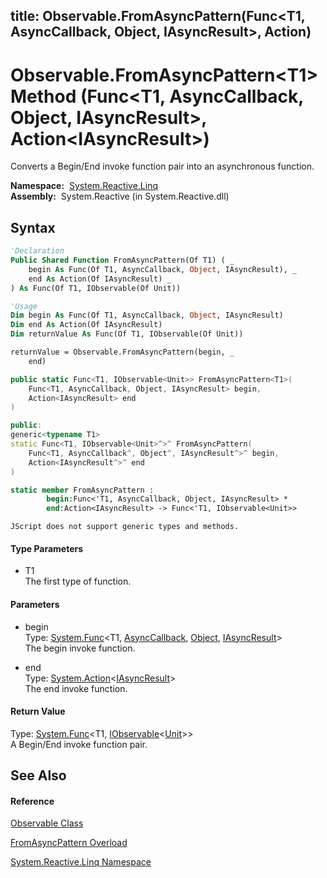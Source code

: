 title: Observable.FromAsyncPattern<T1>(Func<T1, AsyncCallback, Object, IAsyncResult>, Action<IAsyncResult>)
---
# Observable.FromAsyncPattern\<T1\> Method (Func\<T1, AsyncCallback, Object, IAsyncResult\>, Action\<IAsyncResult\>)

Converts a Begin/End invoke function pair into an asynchronous function.

**Namespace:**  [System.Reactive.Linq](System.Reactive.Linq\System.Reactive.Linq.md)  
**Assembly:**  System.Reactive (in System.Reactive.dll)

## Syntax

```vb
'Declaration
Public Shared Function FromAsyncPattern(Of T1) ( _
    begin As Func(Of T1, AsyncCallback, Object, IAsyncResult), _
    end As Action(Of IAsyncResult) _
) As Func(Of T1, IObservable(Of Unit))
```

```vb
'Usage
Dim begin As Func(Of T1, AsyncCallback, Object, IAsyncResult)
Dim end As Action(Of IAsyncResult)
Dim returnValue As Func(Of T1, IObservable(Of Unit))

returnValue = Observable.FromAsyncPattern(begin, _
    end)
```

```csharp
public static Func<T1, IObservable<Unit>> FromAsyncPattern<T1>(
    Func<T1, AsyncCallback, Object, IAsyncResult> begin,
    Action<IAsyncResult> end
)
```

```c++
public:
generic<typename T1>
static Func<T1, IObservable<Unit>^>^ FromAsyncPattern(
    Func<T1, AsyncCallback^, Object^, IAsyncResult^>^ begin, 
    Action<IAsyncResult^>^ end
)
```

```fsharp
static member FromAsyncPattern : 
        begin:Func<'T1, AsyncCallback, Object, IAsyncResult> * 
        end:Action<IAsyncResult> -> Func<'T1, IObservable<Unit>> 
```

```jscript
JScript does not support generic types and methods.
```

#### Type Parameters

- T1  
  The first type of function.

#### Parameters

- begin  
  Type: [System.Func](https://msdn.microsoft.com/en-us/library/Bb549430)\<T1, [AsyncCallback](https://msdn.microsoft.com/en-us/library/ckbe7yh5), [Object](https://msdn.microsoft.com/en-us/library/e5kfa45b), [IAsyncResult](https://msdn.microsoft.com/en-us/library/ft8a6455)\>  
  The begin invoke function.

- end  
  Type: [System.Action](https://msdn.microsoft.com/en-us/library/018hxwa8)\<[IAsyncResult](https://msdn.microsoft.com/en-us/library/ft8a6455)\>  
  The end invoke function.

#### Return Value

Type: [System.Func](https://msdn.microsoft.com/en-us/library/Bb549151)\<T1, [IObservable](https://msdn.microsoft.com/en-us/library/Dd990377)\<[Unit](Unit\Unit.md)\>\>  
A Begin/End invoke function pair.

## See Also

#### Reference

[Observable Class](Observable\Observable.md)

[FromAsyncPattern Overload](FromAsyncPattern\Observable.FromAsyncPattern.md)

[System.Reactive.Linq Namespace](System.Reactive.Linq\System.Reactive.Linq.md)








